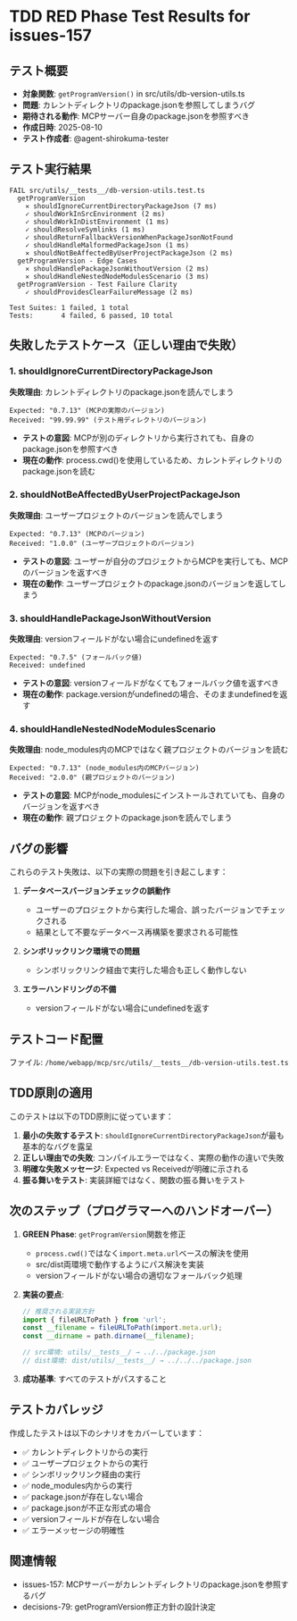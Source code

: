 # TDD RED Phase Test Results for issues-157

## テスト概要
- **対象関数**: `getProgramVersion()` in src/utils/db-version-utils.ts
- **問題**: カレントディレクトリのpackage.jsonを参照してしまうバグ
- **期待される動作**: MCPサーバー自身のpackage.jsonを参照すべき
- **作成日時**: 2025-08-10
- **テスト作成者**: @agent-shirokuma-tester

## テスト実行結果

```
FAIL src/utils/__tests__/db-version-utils.test.ts
  getProgramVersion
    ✕ shouldIgnoreCurrentDirectoryPackageJson (7 ms)
    ✓ shouldWorkInSrcEnvironment (2 ms)
    ✓ shouldWorkInDistEnvironment (1 ms)
    ✓ shouldResolveSymlinks (1 ms)
    ✓ shouldReturnFallbackVersionWhenPackageJsonNotFound
    ✓ shouldHandleMalformedPackageJson (1 ms)
    ✕ shouldNotBeAffectedByUserProjectPackageJson (2 ms)
  getProgramVersion - Edge Cases
    ✕ shouldHandlePackageJsonWithoutVersion (2 ms)
    ✕ shouldHandleNestedNodeModulesScenario (3 ms)
  getProgramVersion - Test Failure Clarity
    ✓ shouldProvidesClearFailureMessage (2 ms)

Test Suites: 1 failed, 1 total
Tests:       4 failed, 6 passed, 10 total
```

## 失敗したテストケース（正しい理由で失敗）

### 1. shouldIgnoreCurrentDirectoryPackageJson
**失敗理由**: カレントディレクトリのpackage.jsonを読んでしまう
```
Expected: "0.7.13" (MCPの実際のバージョン)
Received: "99.99.99" (テスト用ディレクトリのバージョン)
```
- **テストの意図**: MCPが別のディレクトリから実行されても、自身のpackage.jsonを参照すべき
- **現在の動作**: process.cwd()を使用しているため、カレントディレクトリのpackage.jsonを読む

### 2. shouldNotBeAffectedByUserProjectPackageJson  
**失敗理由**: ユーザープロジェクトのバージョンを読んでしまう
```
Expected: "0.7.13" (MCPのバージョン)
Received: "1.0.0" (ユーザープロジェクトのバージョン)
```
- **テストの意図**: ユーザーが自分のプロジェクトからMCPを実行しても、MCPのバージョンを返すべき
- **現在の動作**: ユーザープロジェクトのpackage.jsonのバージョンを返してしまう

### 3. shouldHandlePackageJsonWithoutVersion
**失敗理由**: versionフィールドがない場合にundefinedを返す
```
Expected: "0.7.5" (フォールバック値)
Received: undefined
```
- **テストの意図**: versionフィールドがなくてもフォールバック値を返すべき
- **現在の動作**: package.versionがundefinedの場合、そのままundefinedを返す

### 4. shouldHandleNestedNodeModulesScenario
**失敗理由**: node_modules内のMCPではなく親プロジェクトのバージョンを読む
```
Expected: "0.7.13" (node_modules内のMCPバージョン)
Received: "2.0.0" (親プロジェクトのバージョン)
```
- **テストの意図**: MCPがnode_modulesにインストールされていても、自身のバージョンを返すべき
- **現在の動作**: 親プロジェクトのpackage.jsonを読んでしまう

## バグの影響

これらのテスト失敗は、以下の実際の問題を引き起こします：

1. **データベースバージョンチェックの誤動作**
   - ユーザーのプロジェクトから実行した場合、誤ったバージョンでチェックされる
   - 結果として不要なデータベース再構築を要求される可能性

2. **シンボリックリンク環境での問題**
   - シンボリックリンク経由で実行した場合も正しく動作しない

3. **エラーハンドリングの不備**
   - versionフィールドがない場合にundefinedを返す

## テストコード配置

ファイル: `/home/webapp/mcp/src/utils/__tests__/db-version-utils.test.ts`

## TDD原則の適用

このテストは以下のTDD原則に従っています：

1. **最小の失敗するテスト**: `shouldIgnoreCurrentDirectoryPackageJson`が最も基本的なバグを露呈
2. **正しい理由での失敗**: コンパイルエラーではなく、実際の動作の違いで失敗
3. **明確な失敗メッセージ**: Expected vs Receivedが明確に示される
4. **振る舞いをテスト**: 実装詳細ではなく、関数の振る舞いをテスト

## 次のステップ（プログラマーへのハンドオーバー）

1. **GREEN Phase**: `getProgramVersion`関数を修正
   - `process.cwd()`ではなく`import.meta.url`ベースの解決を使用
   - src/dist両環境で動作するようにパス解決を実装
   - versionフィールドがない場合の適切なフォールバック処理

2. **実装の要点**:
   ```typescript
   // 推奨される実装方針
   import { fileURLToPath } from 'url';
   const __filename = fileURLToPath(import.meta.url);
   const __dirname = path.dirname(__filename);
   
   // src環境: utils/__tests__/ → ../../package.json
   // dist環境: dist/utils/__tests__/ → ../../../package.json
   ```

3. **成功基準**: すべてのテストがパスすること

## テストカバレッジ

作成したテストは以下のシナリオをカバーしています：

- ✅ カレントディレクトリからの実行
- ✅ ユーザープロジェクトからの実行
- ✅ シンボリックリンク経由の実行
- ✅ node_modules内からの実行
- ✅ package.jsonが存在しない場合
- ✅ package.jsonが不正な形式の場合
- ✅ versionフィールドが存在しない場合
- ✅ エラーメッセージの明確性

## 関連情報

- issues-157: MCPサーバーがカレントディレクトリのpackage.jsonを参照するバグ
- decisions-79: getProgramVersion修正方針の設計決定